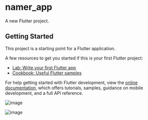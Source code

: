# namer_app

A new Flutter project.

## Getting Started

This project is a starting point for a Flutter application.

A few resources to get you started if this is your first Flutter project:

- [Lab: Write your first Flutter app](https://docs.flutter.dev/get-started/codelab)
- [Cookbook: Useful Flutter samples](https://docs.flutter.dev/cookbook)

For help getting started with Flutter development, view the
[online documentation](https://docs.flutter.dev/), which offers tutorials,
samples, guidance on mobile development, and a full API reference.


![image](https://github.com/user-attachments/assets/3fc65b4d-ab4d-4e79-a696-3f7dc98716dd)

![image](https://github.com/user-attachments/assets/90946fb3-6ac1-40eb-9fd2-dcf4a2eee6d5)
